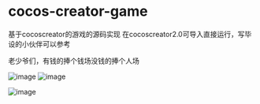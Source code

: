 # cocos-creator-game
基于cocoscreator的游戏的源码实现
在cocoscreator2.0可导入直接运行，写毕设的小伙伴可以参考

老少爷们，有钱的捧个钱场没钱的捧个人场


![image](https://github.com/ares5221/cocos-creator-game/blob/master/moneypay/wx.jpg)
![image](https://github.com/ares5221/cocos-creator-game/blob/master/moneypay/zfb.jpg)

![image](https://github.com/ares5221/cocos-creator-game/blob/master/moneypay/1541139462099.jpg)
